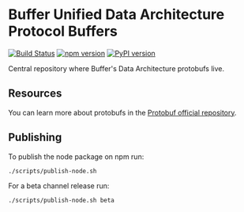 # Buffer Unified Data Architecture Protocol Buffers

[![Build Status](https://travis-ci.org/bufferapp/buda-protobufs.svg?branch=master)](https://travis-ci.org/bufferapp/buda-protobufs)
[![npm version](https://badge.fury.io/js/%40bufferapp%2Fbuda.svg)](https://badge.fury.io/js/%40bufferapp%2Fbuda)
[![PyPI version](https://badge.fury.io/py/buffer-buda.svg)](https://badge.fury.io/py/buffer-buda)

Central repository where Buffer's Data Architecture protobufs live.

## Resources

You can learn more about protobufs in the [Protobuf official repository](https://github.com/google/protobuf).

## Publishing

To publish the node package on npm run:

```
./scripts/publish-node.sh
```

For a beta channel release run:

```
./scripts/publish-node.sh beta
```
